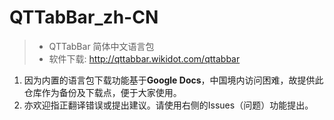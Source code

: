 # QTTabBar_zh-CN
> * QTTabBar 简体中文语言包
> * 软件下载: http://qttabbar.wikidot.com/qttabbar

 1. 因为内置的语言包下载功能基于**Google Docs**，中国境内访问困难，故提供此仓库作为备份及下载点，便于大家使用。
 2. 亦欢迎指正翻译错误或提出建议。请使用右侧的Issues（问题）功能提出。
